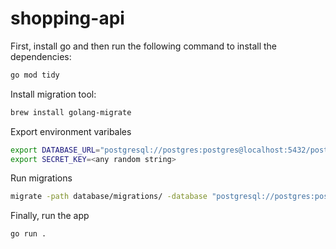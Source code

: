 # shopping-api

First, install go and then run the following command to install the dependencies:
```bash
go mod tidy
```

Install migration tool:
```bash
brew install golang-migrate
```

Export environment varibales
```bash
export DATABASE_URL="postgresql://postgres:postgres@localhost:5432/postgres?sslmode=disable" or any postgres url
export SECRET_KEY=<any random string>
```

Run migrations
```bash
migrate -path database/migrations/ -database "postgresql://postgres:postgres@localhost:5432/postgres?sslmode=disable" -verbose up
```

Finally, run the app
```bash
go run .
```